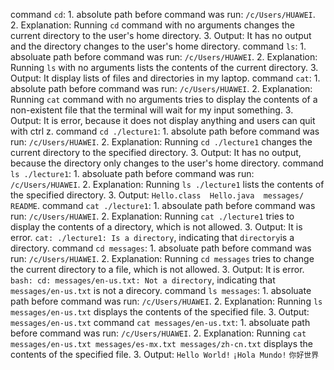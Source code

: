 command `cd`: 1. absolute path before command was run: `/c/Users/HUAWEI`.
              2. Explanation: Running `cd` command with no arguments changes the current directory to the user's home directory.
              3. Output: It has no output and the directory changes to the user's home directory.
command `ls`: 1. absoluate path before command was run: `/c/Users/HUAWEI`.
              2. Explanation: Running `ls` with no arguments lists the contents of the current directory.
              3. Output: It display lists of files and directories in my laptop.
command `cat`: 1. absolute path before command was run: `/c/Users/HUAWEI`. 
               2. Explanation: Running `cat` command with no arguments tries to display the contents of a non-existent file that the terminal will wait for my input something.
               3. Output: It is error, because it does not display anything and users can quit with ctrl z. 
command `cd ./lecture1`: 1. absolute path before command was run: `/c/Users/HUAWEI`.
                         2. Explanation: Running `cd ./lecture1` changes the current directory to the specified directory.
                         3. Output: It has no output, because the directory only changes to the user's home directory.
command `ls ./lecture1`: 1. absoluate path before command was run: `/c/Users/HUAWEI`.
                         2. Explanation: Running `ls ./lecture1` lists the contents of the specified directory.
                         3. Output: `Hello.class  Hello.java  messages/  README`.
command `cat ./lecture1`: 1. absoulate path before command was run: `/c/Users/HUAWEI`.
                          2. Explanation: Running `cat ./lecture1` tries to display the contents of a directory, which is not allowed.
                          3. Output: It is error. `cat: ./lecture1: Is a directory`, indicating that `directory`is a directory.
command `cd messages`: 1. absoluate path before command was run: `/c/Users/HUAWEI`.
                       2. Explanation: Running `cd messages` tries to change the current directory to a file, which is not allowed.
                       3. Output: It is error. `bash: cd: messages/en-us.txt: Not a directory`, indicating that `messages/en-us.txt` is not a direcory.
command `ls messages`: 1. absoluate path before command was run: `/c/Users/HUAWEI`.
                       2. Explanation: Running `ls messages/en-us.txt` displays the contents of the specified file.
                       3. Output: `messages/en-us.txt`
command `cat messages/en-us.txt`: 1. absoluate path before command was run: `/c/Users/HUAWEI`.
                                  2. Explanation: Running `cat messages/en-us.txt messages/es-mx.txt messages/zh-cn.txt` displays the contents of the specified file.
                                  3. Output: `Hello World!` `¡Hola Mundo!` `你好世界`

